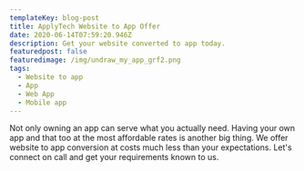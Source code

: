 ```yaml
---
templateKey: blog-post
title: ApplyTech Website to App Offer
date: 2020-06-14T07:59:20.946Z
description: Get your website converted to app today.
featuredpost: false
featuredimage: /img/undraw_my_app_grf2.png
tags:
  - Website to app
  - App
  - Web App
  - Mobile app
---
```

Not only owning an app can serve what you actually need. Having your own app and that too at the most affordable rates is another big thing. We offer website to app conversion at costs much less than your expectations. Let's connect on call and get your requirements known to us.